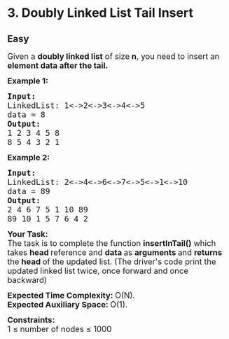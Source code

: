 # 3. Doubly Linked List Tail Insert
## Easy
<div class="problem-statement">
                <p></p><p><span style="font-size:18px">Given a <strong>doubly linked list</strong> of size<strong> n</strong>, you need to insert an <strong>element data after the tail.</strong></span></p>

<p><span style="font-size:18px"><strong>Example 1:</strong></span></p>

<pre><span style="font-size:18px"><strong>Input:
</strong>LinkedList: 1&lt;-&gt;2&lt;-&gt;3&lt;-&gt;4&lt;-&gt;5
data = 8
<strong>Output:
</strong>1 2 3 4 5 8
8 5 4 3 2 1
</span></pre>

<p><span style="font-size:18px"><strong>Example 2:</strong></span></p>

<pre><span style="font-size:18px"><strong>Input:
</strong>LinkedList: 2&lt;-&gt;4&lt;-&gt;6&lt;-&gt;7&lt;-&gt;5&lt;-&gt;1&lt;-&gt;10
data = 89
<strong>Output:
</strong>2 4 6 7 5 1 10 89
89 10 1 5 7 6 4 2</span></pre>

<p><span style="font-size:18px"><strong>Your Task:</strong><br>
The task is to complete the function <strong>insertInTail()</strong> which takes <strong>head </strong>reference and <strong>data </strong>as <strong>arguments </strong>and <strong>returns </strong>the <strong>head </strong>of the updated list. (The driver's code print the updated linked list twice, once forward and once backward)</span></p>

<p><span style="font-size:18px"><strong>Expected Time Complexity:&nbsp;</strong>O(N).<br>
<strong>Expected Auxiliary Space:&nbsp;</strong>O(1).</span></p>

<p><span style="font-size:18px"><strong>Constraints:</strong><br>
1 ≤&nbsp;number of nodes ≤ 1000</span></p>
 <p></p>
            </div>